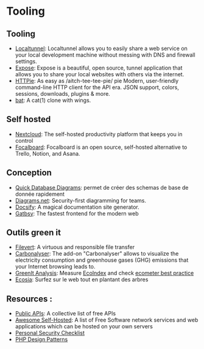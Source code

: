 # Tooling

## Tooling

* [Localtunnel](https://theboroer.github.io/localtunnel-www/): Localtunnel allows you to easily share a web service on your local development machine without messing with DNS and firewall settings.
* [Expose](https://beyondco.de/docs/expose/introduction): Expose is a beautiful, open source, tunnel application that allows you to share your local websites with others via the internet.
* [HTTPie](https://github.com/httpie/httpie):  As easy as /aitch-tee-tee-pie/ pie Modern, user-friendly command-line HTTP client for the API era. JSON support, colors, sessions, downloads, plugins & more.
* [bat](https://github.com/sharkdp/bat):  A cat(1) clone with wings.

## Self hosted

* [Nextcloud](https://nextcloud.com/): The self-hosted productivity platform that keeps you in control
* [Focalboard](https://www.focalboard.com/): Focalboard is an open source, self-hosted alternative to Trello, Notion, and Asana.

## Conception

* [Quick Database Diagrams](https://app.quickdatabasediagrams.com): permet de créer des schemas de base de donnée rapidement
* [Diagrams.net](https://www.diagrams.net/): Security-first diagramming for teams.
* [Docsify](https://docsify.js.org): A magical documentation site generator.
* [Gatbsy](https://www.gatsbyjs.com/): The fastest frontend for the modern web

## Outils green it

* [Filevert](https://filevert.fr/): A virtuous and responsible file transfer
* [Carbonalyser](https://github.com/carbonalyser/Carbonalyser):  The add-on "Carbonalyser" allows to visualize the electricity consumption and greenhouse gases (GHG) emissions that your Internet browsing leads to.
* [GreenIt Analysis](https://addons.mozilla.org/fr/firefox/addon/greenit-analysis/):  Measure [EcoIndex](www.ecoindex.fr) and check [ecometer best practice](www.ecometer.org)
* [Ecosia](https://www.ecosia.org): Surfez sur le web tout en plantant des arbres

## Resources :

* [Public APIs](https://github.com/public-apis/public-apis): A collective list of free APIs
* [Awesome Self-Hosted](https://github.com/awesome-selfhosted/awesome-selfhosted):  A list of Free Software network services and web applications which can be hosted on your own servers
* [Personal Security Checklist](https://github.com/Lissy93/personal-security-checklist)
* [PHP Design Patterns](https://designpatternsphp.readthedocs.io/en/latest/Creational/README.html)
